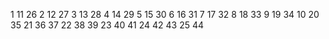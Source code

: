 1 11 26
2 12 27
3 13 28
4 14 29
5 15 30
6 16 31
7 17 32
8 18 33
9 19 34
10 20 35
21 36 37
22 38 39
23 40 41
24 42 43
25 44
